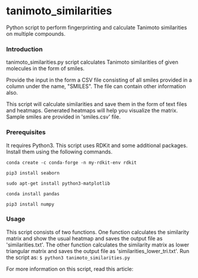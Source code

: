 # tanimoto_similarities
Python script to perform fingerprinting and calculate Tanimoto similarities on multiple compounds.

### Introduction
tanimoto_similarities.py script calculates Tanimoto similarities of given molecules in the form of smiles.

Provide the input in the form a CSV file consisting of all smiles provided in a column under the name, "SMILES". The file can contain other information also.

This script will calculate similarities and save them in the form of text files and heatmaps. Generated heatmaps will help you visualize the matrix. Sample smiles are provided in 'smiles.csv' file.

### Prerequisites
It requires Python3. This script uses RDKit and some additional packages. Install them using the following commands.

```conda create -c conda-forge -n my-rdkit-env rdkit```

```pip3 install seaborn```

```sudo apt-get install python3-matplotlib```

```conda install pandas```

```pip3 install numpy```

### Usage
This script consists of two functions. One function calculates the similarity matrix and show the usual heatmap and saves the output file as 'similarities.txt'. The other function calculates the similarity matrix as lower triangular matrix and saves the output file as 'similarities_lower_tri.txt'.
Run the script as:
```$ python3 tanimoto_similarities.py```


For more information on this script, read this article:
